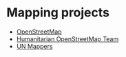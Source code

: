 # Mapping projects
- [OpenStreetMap](https://www.openstreetmap.org/about)
- [Humanitarian OpenStreetMap Team](https://www.hotosm.org)
- [UN Mappers](https://mappers.un.org)
